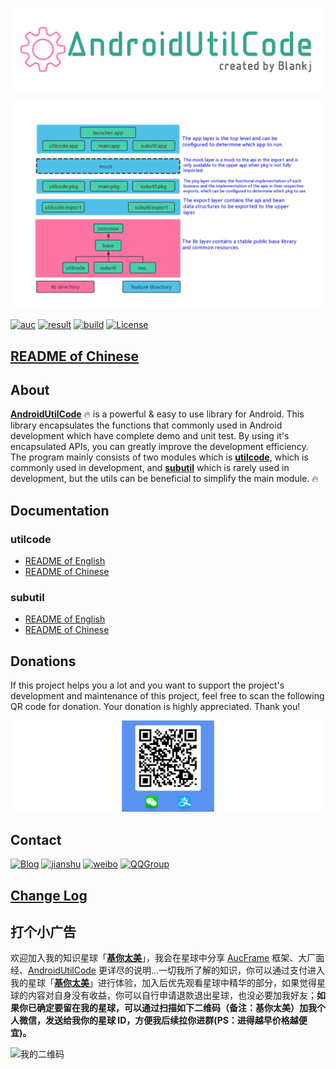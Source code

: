 [![logo][logo]](https://github.com/Blankj/AndroidUtilCode)

[![frame][frame]](https://github.com/Blankj/AucFrameTemplate)

[![auc][aucSvg]][auc] [![result][apiSvg]][result] [![build][buildSvg]][build] [![License][licenseSvg]][license]

## [README of Chinese][readme-cn]

## About

**[AndroidUtilCode][readme]** :fire: is a powerful & easy to use library for Android. This library encapsulates the functions that commonly used in Android development which have complete demo and unit test. By using it's encapsulated APIs, you can greatly improve the development efficiency. The program mainly consists of two modules which is **[utilcode][utilcode-cn]**, which is commonly used in development, and **[subutil][subutil-cn]** which is rarely used in development, but the utils can be beneficial to simplify the main module. :fire:


## Documentation

### utilcode

* [README of English][utilcode]
* [README of Chinese][utilcode-cn]


### subutil

* [README of English][subutil]
* [README of Chinese][subutil-cn]


## Donations

If this project helps you a lot and you want to support the project's development and maintenance of this project, feel free to scan the following QR code for donation. Your donation is highly appreciated. Thank you!

![donate][donate]


## Contact

[![Blog][blogSvg]][blog] [![jianshu][jianshuSvg]][jianshu] [![weibo][weiboSvg]][weibo] [![QQGroup][qqgroupSvg]][qqgroup]


## [Change Log][changeLog.md]


## 打个小广告

欢迎加入我的知识星球「**[基你太美](https://t.zsxq.com/FmeqfYF)**」，我会在星球中分享 [AucFrame](https://blankj.com/2019/07/22/auc-frame/) 框架、大厂面经、[AndroidUtilCode](https://github.com/Blankj/AndroidUtilCode) 更详尽的说明...一切我所了解的知识，你可以通过支付进入我的星球「**[基你太美](https://t.zsxq.com/FmeqfYF)**」进行体验，加入后优先观看星球中精华的部分，如果觉得星球的内容对自身没有收益，你可以自行申请退款退出星球，也没必要加我好友；**如果你已确定要留在我的星球，可以通过扫描如下二维码（备注：基你太美）加我个人微信，发送给我你的星球 ID，方便我后续拉你进群(PS：进得越早价格越便宜)。**

![我的二维码](https://raw.githubusercontent.com/Blankj/AndroidUtilCode/master/art/wechat.png)


[logo]: https://raw.githubusercontent.com/Blankj/AndroidUtilCode/master/art/logo.png

[frame]: https://raw.githubusercontent.com/Blankj/AndroidUtilCode/master/art/auc_frame.png

[aucSvg]: https://img.shields.io/badge/AndroidUtilCode-v1.26.0-brightgreen.svg
[auc]: https://github.com/Blankj/AndroidUtilCode

[apiSvg]: https://img.shields.io/badge/API-14+-brightgreen.svg
[result]: https://android-arsenal.com/result?level=14

[buildSvg]: https://travis-ci.org/Blankj/AndroidUtilCode.svg?branch=master
[build]: https://travis-ci.org/Blankj/AndroidUtilCode

[licenseSvg]: https://img.shields.io/badge/License-Apache--2.0-brightgreen.svg
[license]: https://github.com/Blankj/AndroidUtilCode/blob/master/LICENSE

[readme]: https://github.com/Blankj/AndroidUtilCode
[readme-cn]: https://github.com/Blankj/AndroidUtilCode/blob/master/README-CN.md

[utilcode]: https://github.com/Blankj/AndroidUtilCode/blob/master/lib/utilcode/README.md
[utilcode-cn]: https://github.com/Blankj/AndroidUtilCode/blob/master/lib/utilcode/README-CN.md

[subutil]: https://github.com/Blankj/AndroidUtilCode/blob/master/lib/subutil/README.md
[subutil-cn]: https://github.com/Blankj/AndroidUtilCode/blob/master/lib/subutil/README-CN.md

[changeLog.md]: https://github.com/Blankj/AndroidUtilCode/blob/master/CHANGELOG.md

[donate]: https://raw.githubusercontent.com/Blankj/AndroidUtilCode/master/art/donate.png

[blogSvg]: https://img.shields.io/badge/Blog-@Blankj-34a48e.svg
[blog]: http://blankj.com

[jianshuSvg]: https://img.shields.io/badge/简书-@Blankj-34a48e.svg
[jianshu]: http://www.jianshu.com/u/46702d5c6978

[weiboSvg]: https://img.shields.io/badge/weibo-@__Blankj-34a48e.svg
[weibo]: http://weibo.com/3076228982

[qqgroupSvg]: https://img.shields.io/badge/QQ群-25206533-34a48e.svg
[qqgroup]: https://shang.qq.com/wpa/qunwpa?idkey=d906789f84484465e2736f7b524366b4c23afeda38733d5c7b10fc3f6e406e9b
